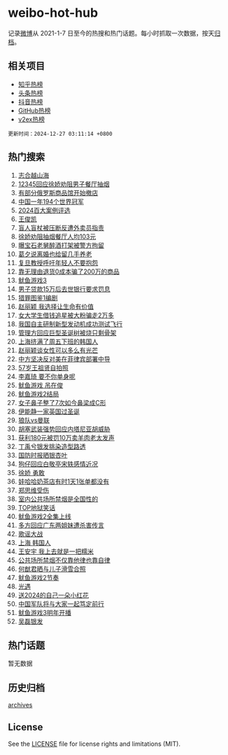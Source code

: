 # weibo-hot-hub

记录[微博](https://www.weibo.com)从 2021-1-7 日至今的热搜和热门话题。每小时抓取一次数据，按天[归档](archives)。

## 相关项目

- [知乎热榜](https://github.com/lonnyzhang423/zhihu-hot-hub)
- [头条热榜](https://github.com/lonnyzhang423/toutiao-hot-hub)
- [抖音热榜](https://github.com/lonnyzhang423/douyin-hot-hub)
- [GitHub热榜](https://github.com/lonnyzhang423/github-hot-hub)
- [v2ex热榜](https://github.com/lonnyzhang423/v2ex-hot-hub)


`更新时间：2024-12-27 03:11:14 +0800`

## 热门搜索

1. [志合越山海](https://m.weibo.cn/search?containerid=100103type%3D1%26t%3D10%26q%3D%23%E5%BF%97%E5%90%88%E8%B6%8A%E5%B1%B1%E6%B5%B7%23&stream_entry_id=51&isnewpage=1&extparam=seat%3D1%26pos%3D0%26q%3D%2523%25E5%25BF%2597%25E5%2590%2588%25E8%25B6%258A%25E5%25B1%25B1%25E6%25B5%25B7%2523%26dgr%3D0%26filter_type%3Drealtimehot%26stream_entry_id%3D51%26c_type%3D51%26cate%3D10103%26display_time%3D1735240273%26pre_seqid%3D17352402734310388212292)
1. [12345回应徐娇劝阻男子餐厅抽烟](https://m.weibo.cn/search?containerid=100103type%3D1%26t%3D10%26q%3D%2312345%E5%9B%9E%E5%BA%94%E5%BE%90%E5%A8%87%E5%8A%9D%E9%98%BB%E7%94%B7%E5%AD%90%E9%A4%90%E5%8E%85%E6%8A%BD%E7%83%9F%23&stream_entry_id=31&isnewpage=1&extparam=seat%3D1%26cate%3D5001%26stream_entry_id%3D31%26realpos%3D1%26flag%3D16%26pos%3D0%26q%3D%252312345%25E5%259B%259E%25E5%25BA%2594%25E5%25BE%2590%25E5%25A8%2587%25E5%258A%259D%25E9%2598%25BB%25E7%2594%25B7%25E5%25AD%2590%25E9%25A4%2590%25E5%258E%2585%25E6%258A%25BD%25E7%2583%259F%2523%26dgr%3D0%26filter_type%3Drealtimehot%26band_rank%3D1%26c_type%3D31%26lcate%3D5001%26display_time%3D1735240273%26pre_seqid%3D17352402734310388212292)
1. [有部分俄罗斯商品馆开始撤店](https://m.weibo.cn/search?containerid=100103type%3D1%26t%3D10%26q%3D%23%E6%9C%89%E9%83%A8%E5%88%86%E4%BF%84%E7%BD%97%E6%96%AF%E5%95%86%E5%93%81%E9%A6%86%E5%BC%80%E5%A7%8B%E6%92%A4%E5%BA%97%23&stream_entry_id=31&isnewpage=1&extparam=seat%3D1%26cate%3D5001%26stream_entry_id%3D31%26realpos%3D2%26flag%3D2%26pos%3D1%26q%3D%2523%25E6%259C%2589%25E9%2583%25A8%25E5%2588%2586%25E4%25BF%2584%25E7%25BD%2597%25E6%2596%25AF%25E5%2595%2586%25E5%2593%2581%25E9%25A6%2586%25E5%25BC%2580%25E5%25A7%258B%25E6%2592%25A4%25E5%25BA%2597%2523%26dgr%3D0%26filter_type%3Drealtimehot%26band_rank%3D2%26c_type%3D31%26lcate%3D5001%26display_time%3D1735240273%26pre_seqid%3D17352402734310388212292)
1. [中国一年194个世界冠军](https://m.weibo.cn/search?containerid=100103type%3D1%26t%3D10%26q%3D%23%E4%B8%AD%E5%9B%BD%E4%B8%80%E5%B9%B4194%E4%B8%AA%E4%B8%96%E7%95%8C%E5%86%A0%E5%86%9B%23&stream_entry_id=31&isnewpage=1&extparam=seat%3D1%26cate%3D5001%26stream_entry_id%3D31%26realpos%3D3%26flag%3D0%26pos%3D2%26q%3D%2523%25E4%25B8%25AD%25E5%259B%25BD%25E4%25B8%2580%25E5%25B9%25B4194%25E4%25B8%25AA%25E4%25B8%2596%25E7%2595%258C%25E5%2586%25A0%25E5%2586%259B%2523%26dgr%3D0%26filter_type%3Drealtimehot%26band_rank%3D3%26c_type%3D31%26lcate%3D5001%26display_time%3D1735240273%26pre_seqid%3D17352402734310388212292)
1. [2024百大案例评选](https://m.weibo.cn/search?containerid=100103type%3D1%26t%3D10%26q%3D%232024%E7%99%BE%E5%A4%A7%E6%A1%88%E4%BE%8B%E8%AF%84%E9%80%89%23&stream_entry_id=31&isnewpage=1&extparam=seat%3D1%26pos%3D3%26band_rank%3D4%26stream_entry_id%3D31%26topic_ad%3D1%26lcate%3D5001%26is_ad_pos%3D1%26q%3D%25232024%25E7%2599%25BE%25E5%25A4%25A7%25E6%25A1%2588%25E4%25BE%258B%25E8%25AF%2584%25E9%2580%2589%2523%26dgr%3D0%26filter_type%3Drealtimehot%26adid%3D270682%26c_type%3D31%26cate%3D5001%26display_time%3D1735240273%26pre_seqid%3D17352402734310388212292)
1. [王俊凯](https://m.weibo.cn/search?containerid=100103type%3D1%26t%3D10%26q%3D%E7%8E%8B%E4%BF%8A%E5%87%AF&stream_entry_id=31&isnewpage=1&extparam=seat%3D1%26cate%3D5001%26stream_entry_id%3D31%26realpos%3D4%26flag%3D16%26pos%3D4%26q%3D%25E7%258E%258B%25E4%25BF%258A%25E5%2587%25AF%26dgr%3D0%26filter_type%3Drealtimehot%26band_rank%3D4%26c_type%3D31%26lcate%3D5001%26display_time%3D1735240273%26pre_seqid%3D17352402734310388212292)
1. [盲人盲杖被压断反遭外卖员指责](https://m.weibo.cn/search?containerid=100103type%3D1%26t%3D10%26q%3D%23%E7%9B%B2%E4%BA%BA%E7%9B%B2%E6%9D%96%E8%A2%AB%E5%8E%8B%E6%96%AD%E5%8F%8D%E9%81%AD%E5%A4%96%E5%8D%96%E5%91%98%E6%8C%87%E8%B4%A3%23&stream_entry_id=31&isnewpage=1&extparam=seat%3D1%26cate%3D5001%26stream_entry_id%3D31%26realpos%3D5%26flag%3D1%26pos%3D5%26q%3D%2523%25E7%259B%25B2%25E4%25BA%25BA%25E7%259B%25B2%25E6%259D%2596%25E8%25A2%25AB%25E5%258E%258B%25E6%2596%25AD%25E5%258F%258D%25E9%2581%25AD%25E5%25A4%2596%25E5%258D%2596%25E5%2591%2598%25E6%258C%2587%25E8%25B4%25A3%2523%26dgr%3D0%26filter_type%3Drealtimehot%26band_rank%3D5%26c_type%3D31%26lcate%3D5001%26display_time%3D1735240273%26pre_seqid%3D17352402734310388212292)
1. [徐娇劝阻抽烟餐厅人均103元](https://m.weibo.cn/search?containerid=100103type%3D1%26t%3D10%26q%3D%23%E5%BE%90%E5%A8%87%E5%8A%9D%E9%98%BB%E6%8A%BD%E7%83%9F%E9%A4%90%E5%8E%85%E4%BA%BA%E5%9D%87103%E5%85%83%23&stream_entry_id=31&isnewpage=1&extparam=seat%3D1%26cate%3D5001%26stream_entry_id%3D31%26realpos%3D6%26flag%3D0%26pos%3D6%26q%3D%2523%25E5%25BE%2590%25E5%25A8%2587%25E5%258A%259D%25E9%2598%25BB%25E6%258A%25BD%25E7%2583%259F%25E9%25A4%2590%25E5%258E%2585%25E4%25BA%25BA%25E5%259D%2587103%25E5%2585%2583%2523%26dgr%3D0%26filter_type%3Drealtimehot%26band_rank%3D6%26c_type%3D31%26lcate%3D5001%26display_time%3D1735240273%26pre_seqid%3D17352402734310388212292)
1. [曝宝石老舅醉酒打架被警方拘留](https://m.weibo.cn/search?containerid=100103type%3D1%26t%3D10%26q%3D%23%E6%9B%9D%E5%AE%9D%E7%9F%B3%E8%80%81%E8%88%85%E9%86%89%E9%85%92%E6%89%93%E6%9E%B6%E8%A2%AB%E8%AD%A6%E6%96%B9%E6%8B%98%E7%95%99%23&stream_entry_id=31&isnewpage=1&extparam=seat%3D1%26cate%3D5001%26stream_entry_id%3D31%26realpos%3D7%26flag%3D2%26pos%3D7%26q%3D%2523%25E6%259B%259D%25E5%25AE%259D%25E7%259F%25B3%25E8%2580%2581%25E8%2588%2585%25E9%2586%2589%25E9%2585%2592%25E6%2589%2593%25E6%259E%25B6%25E8%25A2%25AB%25E8%25AD%25A6%25E6%2596%25B9%25E6%258B%2598%25E7%2595%2599%2523%26dgr%3D0%26filter_type%3Drealtimehot%26band_rank%3D7%26c_type%3D31%26lcate%3D5001%26display_time%3D1735240273%26pre_seqid%3D17352402734310388212292)
1. [葛夕说离婚也给留几手养老](https://m.weibo.cn/search?containerid=100103type%3D1%26t%3D10%26q%3D%23%E8%91%9B%E5%A4%95%E8%AF%B4%E7%A6%BB%E5%A9%9A%E4%B9%9F%E7%BB%99%E7%95%99%E5%87%A0%E6%89%8B%E5%85%BB%E8%80%81%23&stream_entry_id=31&isnewpage=1&extparam=seat%3D1%26cate%3D5001%26stream_entry_id%3D31%26realpos%3D8%26flag%3D2%26pos%3D8%26q%3D%2523%25E8%2591%259B%25E5%25A4%2595%25E8%25AF%25B4%25E7%25A6%25BB%25E5%25A9%259A%25E4%25B9%259F%25E7%25BB%2599%25E7%2595%2599%25E5%2587%25A0%25E6%2589%258B%25E5%2585%25BB%25E8%2580%2581%2523%26dgr%3D0%26filter_type%3Drealtimehot%26band_rank%3D8%26c_type%3D31%26lcate%3D5001%26display_time%3D1735240273%26pre_seqid%3D17352402734310388212292)
1. [复旦教授呼吁年轻人不要抱怨](https://m.weibo.cn/search?containerid=100103type%3D1%26t%3D10%26q%3D%23%E5%A4%8D%E6%97%A6%E6%95%99%E6%8E%88%E5%91%BC%E5%90%81%E5%B9%B4%E8%BD%BB%E4%BA%BA%E4%B8%8D%E8%A6%81%E6%8A%B1%E6%80%A8%23&stream_entry_id=31&isnewpage=1&extparam=seat%3D1%26cate%3D5001%26stream_entry_id%3D31%26realpos%3D9%26flag%3D0%26pos%3D9%26q%3D%2523%25E5%25A4%258D%25E6%2597%25A6%25E6%2595%2599%25E6%258E%2588%25E5%2591%25BC%25E5%2590%2581%25E5%25B9%25B4%25E8%25BD%25BB%25E4%25BA%25BA%25E4%25B8%258D%25E8%25A6%2581%25E6%258A%25B1%25E6%2580%25A8%2523%26dgr%3D0%26filter_type%3Drealtimehot%26band_rank%3D9%26c_type%3D31%26lcate%3D5001%26display_time%3D1735240273%26pre_seqid%3D17352402734310388212292)
1. [靠无理由退货0成本骗了200万的商品](https://m.weibo.cn/search?containerid=100103type%3D1%26t%3D10%26q%3D%23%E9%9D%A0%E6%97%A0%E7%90%86%E7%94%B1%E9%80%80%E8%B4%A70%E6%88%90%E6%9C%AC%E9%AA%97%E4%BA%86200%E4%B8%87%E7%9A%84%E5%95%86%E5%93%81%23&stream_entry_id=31&isnewpage=1&extparam=seat%3D1%26cate%3D5001%26stream_entry_id%3D31%26realpos%3D10%26flag%3D1%26pos%3D10%26q%3D%2523%25E9%259D%25A0%25E6%2597%25A0%25E7%2590%2586%25E7%2594%25B1%25E9%2580%2580%25E8%25B4%25A70%25E6%2588%2590%25E6%259C%25AC%25E9%25AA%2597%25E4%25BA%2586200%25E4%25B8%2587%25E7%259A%2584%25E5%2595%2586%25E5%2593%2581%2523%26dgr%3D0%26filter_type%3Drealtimehot%26band_rank%3D10%26c_type%3D31%26lcate%3D5001%26display_time%3D1735240273%26pre_seqid%3D17352402734310388212292)
1. [鱿鱼游戏3](https://m.weibo.cn/search?containerid=100103type%3D1%26t%3D10%26q%3D%E9%B1%BF%E9%B1%BC%E6%B8%B8%E6%88%8F3&stream_entry_id=31&isnewpage=1&extparam=seat%3D1%26cate%3D5001%26stream_entry_id%3D31%26realpos%3D11%26flag%3D0%26pos%3D11%26q%3D%25E9%25B1%25BF%25E9%25B1%25BC%25E6%25B8%25B8%25E6%2588%258F3%26dgr%3D0%26filter_type%3Drealtimehot%26band_rank%3D11%26c_type%3D31%26lcate%3D5001%26display_time%3D1735240273%26pre_seqid%3D17352402734310388212292)
1. [男子贷款15万后去世银行要求罚息](https://m.weibo.cn/search?containerid=100103type%3D1%26t%3D10%26q%3D%23%E7%94%B7%E5%AD%90%E8%B4%B7%E6%AC%BE15%E4%B8%87%E5%90%8E%E5%8E%BB%E4%B8%96%E9%93%B6%E8%A1%8C%E8%A6%81%E6%B1%82%E7%BD%9A%E6%81%AF%23&stream_entry_id=31&isnewpage=1&extparam=seat%3D1%26cate%3D5001%26stream_entry_id%3D31%26realpos%3D12%26flag%3D0%26pos%3D12%26q%3D%2523%25E7%2594%25B7%25E5%25AD%2590%25E8%25B4%25B7%25E6%25AC%25BE15%25E4%25B8%2587%25E5%2590%258E%25E5%258E%25BB%25E4%25B8%2596%25E9%2593%25B6%25E8%25A1%258C%25E8%25A6%2581%25E6%25B1%2582%25E7%25BD%259A%25E6%2581%25AF%2523%26dgr%3D0%26filter_type%3Drealtimehot%26band_rank%3D12%26c_type%3D31%26lcate%3D5001%26display_time%3D1735240273%26pre_seqid%3D17352402734310388212292)
1. [猎罪图鉴1编剧](https://m.weibo.cn/search?containerid=100103type%3D1%26t%3D10%26q%3D%E7%8C%8E%E7%BD%AA%E5%9B%BE%E9%89%B41%E7%BC%96%E5%89%A7&stream_entry_id=31&isnewpage=1&extparam=seat%3D1%26cate%3D5001%26stream_entry_id%3D31%26realpos%3D13%26flag%3D0%26pos%3D13%26q%3D%25E7%258C%258E%25E7%25BD%25AA%25E5%259B%25BE%25E9%2589%25B41%25E7%25BC%2596%25E5%2589%25A7%26dgr%3D0%26filter_type%3Drealtimehot%26band_rank%3D13%26c_type%3D31%26lcate%3D5001%26display_time%3D1735240273%26pre_seqid%3D17352402734310388212292)
1. [赵丽颖 我选择让生命有价值](https://m.weibo.cn/search?containerid=100103type%3D1%26t%3D10%26q%3D%E8%B5%B5%E4%B8%BD%E9%A2%96+%E6%88%91%E9%80%89%E6%8B%A9%E8%AE%A9%E7%94%9F%E5%91%BD%E6%9C%89%E4%BB%B7%E5%80%BC&stream_entry_id=31&isnewpage=1&extparam=seat%3D1%26cate%3D5001%26stream_entry_id%3D31%26realpos%3D14%26flag%3D1%26pos%3D14%26q%3D%25E8%25B5%25B5%25E4%25B8%25BD%25E9%25A2%2596%2520%25E6%2588%2591%25E9%2580%2589%25E6%258B%25A9%25E8%25AE%25A9%25E7%2594%259F%25E5%2591%25BD%25E6%259C%2589%25E4%25BB%25B7%25E5%2580%25BC%26dgr%3D0%26filter_type%3Drealtimehot%26band_rank%3D14%26c_type%3D31%26lcate%3D5001%26display_time%3D1735240273%26pre_seqid%3D17352402734310388212292)
1. [女大学生借钱追星被大粉骗走2万多](https://m.weibo.cn/search?containerid=100103type%3D1%26t%3D10%26q%3D%23%E5%A5%B3%E5%A4%A7%E5%AD%A6%E7%94%9F%E5%80%9F%E9%92%B1%E8%BF%BD%E6%98%9F%E8%A2%AB%E5%A4%A7%E7%B2%89%E9%AA%97%E8%B5%B02%E4%B8%87%E5%A4%9A%23&stream_entry_id=31&isnewpage=1&extparam=seat%3D1%26cate%3D5001%26stream_entry_id%3D31%26realpos%3D15%26flag%3D0%26pos%3D15%26q%3D%2523%25E5%25A5%25B3%25E5%25A4%25A7%25E5%25AD%25A6%25E7%2594%259F%25E5%2580%259F%25E9%2592%25B1%25E8%25BF%25BD%25E6%2598%259F%25E8%25A2%25AB%25E5%25A4%25A7%25E7%25B2%2589%25E9%25AA%2597%25E8%25B5%25B02%25E4%25B8%2587%25E5%25A4%259A%2523%26dgr%3D0%26filter_type%3Drealtimehot%26band_rank%3D15%26c_type%3D31%26lcate%3D5001%26display_time%3D1735240273%26pre_seqid%3D17352402734310388212292)
1. [我国自主研制新型发动机成功测试飞行](https://m.weibo.cn/search?containerid=100103type%3D1%26t%3D10%26q%3D%23%E6%88%91%E5%9B%BD%E8%87%AA%E4%B8%BB%E7%A0%94%E5%88%B6%E6%96%B0%E5%9E%8B%E5%8F%91%E5%8A%A8%E6%9C%BA%E6%88%90%E5%8A%9F%E6%B5%8B%E8%AF%95%E9%A3%9E%E8%A1%8C%23&stream_entry_id=31&isnewpage=1&extparam=seat%3D1%26cate%3D5001%26stream_entry_id%3D31%26realpos%3D16%26flag%3D1%26pos%3D16%26q%3D%2523%25E6%2588%2591%25E5%259B%25BD%25E8%2587%25AA%25E4%25B8%25BB%25E7%25A0%2594%25E5%2588%25B6%25E6%2596%25B0%25E5%259E%258B%25E5%258F%2591%25E5%258A%25A8%25E6%259C%25BA%25E6%2588%2590%25E5%258A%259F%25E6%25B5%258B%25E8%25AF%2595%25E9%25A3%259E%25E8%25A1%258C%2523%26dgr%3D0%26filter_type%3Drealtimehot%26band_rank%3D16%26c_type%3D31%26lcate%3D5001%26display_time%3D1735240273%26pre_seqid%3D17352402734310388212292)
1. [管理方回应巨型圣诞树被烧只剩骨架](https://m.weibo.cn/search?containerid=100103type%3D1%26t%3D10%26q%3D%23%E7%AE%A1%E7%90%86%E6%96%B9%E5%9B%9E%E5%BA%94%E5%B7%A8%E5%9E%8B%E5%9C%A3%E8%AF%9E%E6%A0%91%E8%A2%AB%E7%83%A7%E5%8F%AA%E5%89%A9%E9%AA%A8%E6%9E%B6%23&stream_entry_id=31&isnewpage=1&extparam=seat%3D1%26cate%3D5001%26stream_entry_id%3D31%26realpos%3D17%26flag%3D0%26pos%3D17%26q%3D%2523%25E7%25AE%25A1%25E7%2590%2586%25E6%2596%25B9%25E5%259B%259E%25E5%25BA%2594%25E5%25B7%25A8%25E5%259E%258B%25E5%259C%25A3%25E8%25AF%259E%25E6%25A0%2591%25E8%25A2%25AB%25E7%2583%25A7%25E5%258F%25AA%25E5%2589%25A9%25E9%25AA%25A8%25E6%259E%25B6%2523%26dgr%3D0%26filter_type%3Drealtimehot%26band_rank%3D17%26c_type%3D31%26lcate%3D5001%26display_time%3D1735240273%26pre_seqid%3D17352402734310388212292)
1. [上海挤满了周五下班的韩国人](https://m.weibo.cn/search?containerid=100103type%3D1%26t%3D10%26q%3D%23%E4%B8%8A%E6%B5%B7%E6%8C%A4%E6%BB%A1%E4%BA%86%E5%91%A8%E4%BA%94%E4%B8%8B%E7%8F%AD%E7%9A%84%E9%9F%A9%E5%9B%BD%E4%BA%BA%23&stream_entry_id=31&isnewpage=1&extparam=seat%3D1%26cate%3D5001%26stream_entry_id%3D31%26realpos%3D18%26flag%3D0%26pos%3D18%26q%3D%2523%25E4%25B8%258A%25E6%25B5%25B7%25E6%258C%25A4%25E6%25BB%25A1%25E4%25BA%2586%25E5%2591%25A8%25E4%25BA%2594%25E4%25B8%258B%25E7%258F%25AD%25E7%259A%2584%25E9%259F%25A9%25E5%259B%25BD%25E4%25BA%25BA%2523%26dgr%3D0%26filter_type%3Drealtimehot%26band_rank%3D18%26c_type%3D31%26lcate%3D5001%26display_time%3D1735240273%26pre_seqid%3D17352402734310388212292)
1. [赵丽颖谈女性可以多么有光芒](https://m.weibo.cn/search?containerid=100103type%3D1%26t%3D10%26q%3D%23%E8%B5%B5%E4%B8%BD%E9%A2%96%E8%B0%88%E5%A5%B3%E6%80%A7%E5%8F%AF%E4%BB%A5%E5%A4%9A%E4%B9%88%E6%9C%89%E5%85%89%E8%8A%92%23&stream_entry_id=31&isnewpage=1&extparam=seat%3D1%26cate%3D5001%26stream_entry_id%3D31%26realpos%3D19%26flag%3D0%26pos%3D19%26q%3D%2523%25E8%25B5%25B5%25E4%25B8%25BD%25E9%25A2%2596%25E8%25B0%2588%25E5%25A5%25B3%25E6%2580%25A7%25E5%258F%25AF%25E4%25BB%25A5%25E5%25A4%259A%25E4%25B9%2588%25E6%259C%2589%25E5%2585%2589%25E8%258A%2592%2523%26dgr%3D0%26filter_type%3Drealtimehot%26band_rank%3D19%26c_type%3D31%26lcate%3D5001%26display_time%3D1735240273%26pre_seqid%3D17352402734310388212292)
1. [中方坚决反对美在菲律宾部署中导](https://m.weibo.cn/search?containerid=100103type%3D1%26t%3D10%26q%3D%23%E4%B8%AD%E6%96%B9%E5%9D%9A%E5%86%B3%E5%8F%8D%E5%AF%B9%E7%BE%8E%E5%9C%A8%E8%8F%B2%E5%BE%8B%E5%AE%BE%E9%83%A8%E7%BD%B2%E4%B8%AD%E5%AF%BC%23&stream_entry_id=31&isnewpage=1&extparam=seat%3D1%26cate%3D5001%26stream_entry_id%3D31%26realpos%3D20%26flag%3D0%26pos%3D20%26q%3D%2523%25E4%25B8%25AD%25E6%2596%25B9%25E5%259D%259A%25E5%2586%25B3%25E5%258F%258D%25E5%25AF%25B9%25E7%25BE%258E%25E5%259C%25A8%25E8%258F%25B2%25E5%25BE%258B%25E5%25AE%25BE%25E9%2583%25A8%25E7%25BD%25B2%25E4%25B8%25AD%25E5%25AF%25BC%2523%26dgr%3D0%26filter_type%3Drealtimehot%26band_rank%3D20%26c_type%3D31%26lcate%3D5001%26display_time%3D1735240273%26pre_seqid%3D17352402734310388212292)
1. [57岁王祖贤自拍照](https://m.weibo.cn/search?containerid=100103type%3D1%26t%3D10%26q%3D%2357%E5%B2%81%E7%8E%8B%E7%A5%96%E8%B4%A4%E8%87%AA%E6%8B%8D%E7%85%A7%23&stream_entry_id=31&isnewpage=1&extparam=seat%3D1%26cate%3D5001%26stream_entry_id%3D31%26realpos%3D21%26flag%3D0%26pos%3D21%26q%3D%252357%25E5%25B2%2581%25E7%258E%258B%25E7%25A5%2596%25E8%25B4%25A4%25E8%2587%25AA%25E6%258B%258D%25E7%2585%25A7%2523%26dgr%3D0%26filter_type%3Drealtimehot%26band_rank%3D21%26c_type%3D31%26lcate%3D5001%26display_time%3D1735240273%26pre_seqid%3D17352402734310388212292)
1. [李嘉琦 要不你单身呢](https://m.weibo.cn/search?containerid=100103type%3D1%26t%3D10%26q%3D%E6%9D%8E%E5%98%89%E7%90%A6+%E8%A6%81%E4%B8%8D%E4%BD%A0%E5%8D%95%E8%BA%AB%E5%91%A2&stream_entry_id=31&isnewpage=1&extparam=seat%3D1%26cate%3D5001%26stream_entry_id%3D31%26realpos%3D22%26flag%3D2%26pos%3D22%26q%3D%25E6%259D%258E%25E5%2598%2589%25E7%2590%25A6%2520%25E8%25A6%2581%25E4%25B8%258D%25E4%25BD%25A0%25E5%258D%2595%25E8%25BA%25AB%25E5%2591%25A2%26dgr%3D0%26filter_type%3Drealtimehot%26band_rank%3D22%26c_type%3D31%26lcate%3D5001%26display_time%3D1735240273%26pre_seqid%3D17352402734310388212292)
1. [鱿鱼游戏 吊在俊](https://m.weibo.cn/search?containerid=100103type%3D1%26t%3D10%26q%3D%E9%B1%BF%E9%B1%BC%E6%B8%B8%E6%88%8F+%E5%90%8A%E5%9C%A8%E4%BF%8A&stream_entry_id=31&isnewpage=1&extparam=seat%3D1%26cate%3D5001%26stream_entry_id%3D31%26realpos%3D23%26flag%3D0%26pos%3D23%26q%3D%25E9%25B1%25BF%25E9%25B1%25BC%25E6%25B8%25B8%25E6%2588%258F%2520%25E5%2590%258A%25E5%259C%25A8%25E4%25BF%258A%26dgr%3D0%26filter_type%3Drealtimehot%26band_rank%3D23%26c_type%3D31%26lcate%3D5001%26display_time%3D1735240273%26pre_seqid%3D17352402734310388212292)
1. [鱿鱼游戏2结局](https://m.weibo.cn/search?containerid=100103type%3D1%26t%3D10%26q%3D%E9%B1%BF%E9%B1%BC%E6%B8%B8%E6%88%8F2%E7%BB%93%E5%B1%80&stream_entry_id=31&isnewpage=1&extparam=seat%3D1%26cate%3D5001%26stream_entry_id%3D31%26realpos%3D24%26flag%3D0%26pos%3D24%26q%3D%25E9%25B1%25BF%25E9%25B1%25BC%25E6%25B8%25B8%25E6%2588%258F2%25E7%25BB%2593%25E5%25B1%2580%26dgr%3D0%26filter_type%3Drealtimehot%26band_rank%3D24%26c_type%3D31%26lcate%3D5001%26display_time%3D1735240273%26pre_seqid%3D17352402734310388212292)
1. [女子鼻子整了7次如今鼻梁成C形](https://m.weibo.cn/search?containerid=100103type%3D1%26t%3D10%26q%3D%23%E5%A5%B3%E5%AD%90%E9%BC%BB%E5%AD%90%E6%95%B4%E4%BA%867%E6%AC%A1%E5%A6%82%E4%BB%8A%E9%BC%BB%E6%A2%81%E6%88%90C%E5%BD%A2%23&stream_entry_id=31&isnewpage=1&extparam=seat%3D1%26cate%3D5001%26stream_entry_id%3D31%26realpos%3D25%26flag%3D0%26pos%3D25%26q%3D%2523%25E5%25A5%25B3%25E5%25AD%2590%25E9%25BC%25BB%25E5%25AD%2590%25E6%2595%25B4%25E4%25BA%25867%25E6%25AC%25A1%25E5%25A6%2582%25E4%25BB%258A%25E9%25BC%25BB%25E6%25A2%2581%25E6%2588%2590C%25E5%25BD%25A2%2523%26dgr%3D0%26filter_type%3Drealtimehot%26band_rank%3D25%26c_type%3D31%26lcate%3D5001%26display_time%3D1735240273%26pre_seqid%3D17352402734310388212292)
1. [伊能静一家英国过圣诞](https://m.weibo.cn/search?containerid=100103type%3D1%26t%3D10%26q%3D%23%E4%BC%8A%E8%83%BD%E9%9D%99%E4%B8%80%E5%AE%B6%E8%8B%B1%E5%9B%BD%E8%BF%87%E5%9C%A3%E8%AF%9E%23&stream_entry_id=31&isnewpage=1&extparam=seat%3D1%26cate%3D5001%26stream_entry_id%3D31%26realpos%3D26%26flag%3D0%26pos%3D26%26q%3D%2523%25E4%25BC%258A%25E8%2583%25BD%25E9%259D%2599%25E4%25B8%2580%25E5%25AE%25B6%25E8%258B%25B1%25E5%259B%25BD%25E8%25BF%2587%25E5%259C%25A3%25E8%25AF%259E%2523%26dgr%3D0%26filter_type%3Drealtimehot%26band_rank%3D26%26c_type%3D31%26lcate%3D5001%26display_time%3D1735240273%26pre_seqid%3D17352402734310388212292)
1. [狼队vs曼联](https://m.weibo.cn/search?containerid=100103type%3D1%26t%3D10%26q%3D%23%E7%8B%BC%E9%98%9Fvs%E6%9B%BC%E8%81%94%23&stream_entry_id=31&isnewpage=1&extparam=seat%3D1%26cate%3D5001%26stream_entry_id%3D31%26realpos%3D27%26flag%3D0%26pos%3D27%26q%3D%2523%25E7%258B%25BC%25E9%2598%259Fvs%25E6%259B%25BC%25E8%2581%2594%2523%26dgr%3D0%26filter_type%3Drealtimehot%26band_rank%3D27%26c_type%3D31%26lcate%3D5001%26display_time%3D1735240273%26pre_seqid%3D17352402734310388212292)
1. [胡塞武装强势回应内塔尼亚胡威胁](https://m.weibo.cn/search?containerid=100103type%3D1%26t%3D10%26q%3D%23%E8%83%A1%E5%A1%9E%E6%AD%A6%E8%A3%85%E5%BC%BA%E5%8A%BF%E5%9B%9E%E5%BA%94%E5%86%85%E5%A1%94%E5%B0%BC%E4%BA%9A%E8%83%A1%E5%A8%81%E8%83%81%23&stream_entry_id=31&isnewpage=1&extparam=seat%3D1%26cate%3D5001%26stream_entry_id%3D31%26realpos%3D28%26flag%3D0%26pos%3D28%26q%3D%2523%25E8%2583%25A1%25E5%25A1%259E%25E6%25AD%25A6%25E8%25A3%2585%25E5%25BC%25BA%25E5%258A%25BF%25E5%259B%259E%25E5%25BA%2594%25E5%2586%2585%25E5%25A1%2594%25E5%25B0%25BC%25E4%25BA%259A%25E8%2583%25A1%25E5%25A8%2581%25E8%2583%2581%2523%26dgr%3D0%26filter_type%3Drealtimehot%26band_rank%3D28%26c_type%3D31%26lcate%3D5001%26display_time%3D1735240273%26pre_seqid%3D17352402734310388212292)
1. [获利180元被罚10万卖羊肉老太发声](https://m.weibo.cn/search?containerid=100103type%3D1%26t%3D10%26q%3D%23%E8%8E%B7%E5%88%A9180%E5%85%83%E8%A2%AB%E7%BD%9A10%E4%B8%87%E5%8D%96%E7%BE%8A%E8%82%89%E8%80%81%E5%A4%AA%E5%8F%91%E5%A3%B0%23&stream_entry_id=31&isnewpage=1&extparam=seat%3D1%26cate%3D5001%26stream_entry_id%3D31%26realpos%3D29%26flag%3D0%26pos%3D29%26q%3D%2523%25E8%258E%25B7%25E5%2588%25A9180%25E5%2585%2583%25E8%25A2%25AB%25E7%25BD%259A10%25E4%25B8%2587%25E5%258D%2596%25E7%25BE%258A%25E8%2582%2589%25E8%2580%2581%25E5%25A4%25AA%25E5%258F%2591%25E5%25A3%25B0%2523%26dgr%3D0%26filter_type%3Drealtimehot%26band_rank%3D29%26c_type%3D31%26lcate%3D5001%26display_time%3D1735240273%26pre_seqid%3D17352402734310388212292)
1. [丁禹兮银发挑染造型路透](https://m.weibo.cn/search?containerid=100103type%3D1%26t%3D10%26q%3D%23%E4%B8%81%E7%A6%B9%E5%85%AE%E9%93%B6%E5%8F%91%E6%8C%91%E6%9F%93%E9%80%A0%E5%9E%8B%E8%B7%AF%E9%80%8F%23&stream_entry_id=31&isnewpage=1&extparam=seat%3D1%26cate%3D5001%26stream_entry_id%3D31%26realpos%3D30%26flag%3D0%26pos%3D30%26q%3D%2523%25E4%25B8%2581%25E7%25A6%25B9%25E5%2585%25AE%25E9%2593%25B6%25E5%258F%2591%25E6%258C%2591%25E6%259F%2593%25E9%2580%25A0%25E5%259E%258B%25E8%25B7%25AF%25E9%2580%258F%2523%26dgr%3D0%26filter_type%3Drealtimehot%26band_rank%3D30%26c_type%3D31%26lcate%3D5001%26display_time%3D1735240273%26pre_seqid%3D17352402734310388212292)
1. [国防时报晒银杏叶](https://m.weibo.cn/search?containerid=100103type%3D1%26t%3D10%26q%3D%23%E5%9B%BD%E9%98%B2%E6%97%B6%E6%8A%A5%E6%99%92%E9%93%B6%E6%9D%8F%E5%8F%B6%23&stream_entry_id=31&isnewpage=1&extparam=seat%3D1%26cate%3D5001%26stream_entry_id%3D31%26realpos%3D31%26flag%3D0%26pos%3D31%26q%3D%2523%25E5%259B%25BD%25E9%2598%25B2%25E6%2597%25B6%25E6%258A%25A5%25E6%2599%2592%25E9%2593%25B6%25E6%259D%258F%25E5%258F%25B6%2523%26dgr%3D0%26filter_type%3Drealtimehot%26band_rank%3D31%26c_type%3D31%26lcate%3D5001%26display_time%3D1735240273%26pre_seqid%3D17352402734310388212292)
1. [狗仔回应白敬亭宋轶感情近况](https://m.weibo.cn/search?containerid=100103type%3D1%26t%3D10%26q%3D%23%E7%8B%97%E4%BB%94%E5%9B%9E%E5%BA%94%E7%99%BD%E6%95%AC%E4%BA%AD%E5%AE%8B%E8%BD%B6%E6%84%9F%E6%83%85%E8%BF%91%E5%86%B5%23&stream_entry_id=31&isnewpage=1&extparam=seat%3D1%26cate%3D5001%26stream_entry_id%3D31%26realpos%3D32%26flag%3D0%26pos%3D32%26q%3D%2523%25E7%258B%2597%25E4%25BB%2594%25E5%259B%259E%25E5%25BA%2594%25E7%2599%25BD%25E6%2595%25AC%25E4%25BA%25AD%25E5%25AE%258B%25E8%25BD%25B6%25E6%2584%259F%25E6%2583%2585%25E8%25BF%2591%25E5%2586%25B5%2523%26dgr%3D0%26filter_type%3Drealtimehot%26band_rank%3D32%26c_type%3D31%26lcate%3D5001%26display_time%3D1735240273%26pre_seqid%3D17352402734310388212292)
1. [徐娇 勇敢](https://m.weibo.cn/search?containerid=100103type%3D1%26t%3D10%26q%3D%E5%BE%90%E5%A8%87+%E5%8B%87%E6%95%A2&stream_entry_id=31&isnewpage=1&extparam=seat%3D1%26cate%3D5001%26stream_entry_id%3D31%26realpos%3D33%26flag%3D0%26pos%3D33%26q%3D%25E5%25BE%2590%25E5%25A8%2587%2520%25E5%258B%2587%25E6%2595%25A2%26dgr%3D0%26filter_type%3Drealtimehot%26band_rank%3D33%26c_type%3D31%26lcate%3D5001%26display_time%3D1735240273%26pre_seqid%3D17352402734310388212292)
1. [娃哈哈奶茶店有时1天1张单都没有](https://m.weibo.cn/search?containerid=100103type%3D1%26t%3D10%26q%3D%23%E5%A8%83%E5%93%88%E5%93%88%E5%A5%B6%E8%8C%B6%E5%BA%97%E6%9C%89%E6%97%B61%E5%A4%A91%E5%BC%A0%E5%8D%95%E9%83%BD%E6%B2%A1%E6%9C%89%23&stream_entry_id=31&isnewpage=1&extparam=seat%3D1%26cate%3D5001%26stream_entry_id%3D31%26realpos%3D34%26flag%3D0%26pos%3D34%26q%3D%2523%25E5%25A8%2583%25E5%2593%2588%25E5%2593%2588%25E5%25A5%25B6%25E8%258C%25B6%25E5%25BA%2597%25E6%259C%2589%25E6%2597%25B61%25E5%25A4%25A91%25E5%25BC%25A0%25E5%258D%2595%25E9%2583%25BD%25E6%25B2%25A1%25E6%259C%2589%2523%26dgr%3D0%26filter_type%3Drealtimehot%26band_rank%3D34%26c_type%3D31%26lcate%3D5001%26display_time%3D1735240273%26pre_seqid%3D17352402734310388212292)
1. [郑思维受伤](https://m.weibo.cn/search?containerid=100103type%3D1%26t%3D10%26q%3D%23%E9%83%91%E6%80%9D%E7%BB%B4%E5%8F%97%E4%BC%A4%23&stream_entry_id=31&isnewpage=1&extparam=seat%3D1%26cate%3D5001%26stream_entry_id%3D31%26realpos%3D35%26flag%3D0%26pos%3D35%26q%3D%2523%25E9%2583%2591%25E6%2580%259D%25E7%25BB%25B4%25E5%258F%2597%25E4%25BC%25A4%2523%26dgr%3D0%26filter_type%3Drealtimehot%26band_rank%3D35%26c_type%3D31%26lcate%3D5001%26display_time%3D1735240273%26pre_seqid%3D17352402734310388212292)
1. [室内公共场所禁烟是全国性的](https://m.weibo.cn/search?containerid=100103type%3D1%26t%3D10%26q%3D%23%E5%AE%A4%E5%86%85%E5%85%AC%E5%85%B1%E5%9C%BA%E6%89%80%E7%A6%81%E7%83%9F%E6%98%AF%E5%85%A8%E5%9B%BD%E6%80%A7%E7%9A%84%23&stream_entry_id=31&isnewpage=1&extparam=seat%3D1%26cate%3D5001%26stream_entry_id%3D31%26realpos%3D36%26flag%3D0%26pos%3D36%26q%3D%2523%25E5%25AE%25A4%25E5%2586%2585%25E5%2585%25AC%25E5%2585%25B1%25E5%259C%25BA%25E6%2589%2580%25E7%25A6%2581%25E7%2583%259F%25E6%2598%25AF%25E5%2585%25A8%25E5%259B%25BD%25E6%2580%25A7%25E7%259A%2584%2523%26dgr%3D0%26filter_type%3Drealtimehot%26band_rank%3D36%26c_type%3D31%26lcate%3D5001%26display_time%3D1735240273%26pre_seqid%3D17352402734310388212292)
1. [TOP地狱笑话](https://m.weibo.cn/search?containerid=100103type%3D1%26t%3D10%26q%3D%23TOP%E5%9C%B0%E7%8B%B1%E7%AC%91%E8%AF%9D%23&stream_entry_id=31&isnewpage=1&extparam=seat%3D1%26cate%3D5001%26stream_entry_id%3D31%26realpos%3D37%26flag%3D0%26pos%3D37%26q%3D%2523TOP%25E5%259C%25B0%25E7%258B%25B1%25E7%25AC%2591%25E8%25AF%259D%2523%26dgr%3D0%26filter_type%3Drealtimehot%26band_rank%3D37%26c_type%3D31%26lcate%3D5001%26display_time%3D1735240273%26pre_seqid%3D17352402734310388212292)
1. [鱿鱼游戏2全集上线](https://m.weibo.cn/search?containerid=100103type%3D1%26t%3D10%26q%3D%E9%B1%BF%E9%B1%BC%E6%B8%B8%E6%88%8F2%E5%85%A8%E9%9B%86%E4%B8%8A%E7%BA%BF&stream_entry_id=31&isnewpage=1&extparam=seat%3D1%26cate%3D5001%26stream_entry_id%3D31%26realpos%3D38%26flag%3D0%26pos%3D38%26q%3D%25E9%25B1%25BF%25E9%25B1%25BC%25E6%25B8%25B8%25E6%2588%258F2%25E5%2585%25A8%25E9%259B%2586%25E4%25B8%258A%25E7%25BA%25BF%26dgr%3D0%26filter_type%3Drealtimehot%26band_rank%3D38%26c_type%3D31%26lcate%3D5001%26display_time%3D1735240273%26pre_seqid%3D17352402734310388212292)
1. [多方回应广东两姐妹遭杀害传言](https://m.weibo.cn/search?containerid=100103type%3D1%26t%3D10%26q%3D%23%E5%A4%9A%E6%96%B9%E5%9B%9E%E5%BA%94%E5%B9%BF%E4%B8%9C%E4%B8%A4%E5%A7%90%E5%A6%B9%E9%81%AD%E6%9D%80%E5%AE%B3%E4%BC%A0%E8%A8%80%23&stream_entry_id=31&isnewpage=1&extparam=seat%3D1%26cate%3D5001%26stream_entry_id%3D31%26realpos%3D39%26flag%3D0%26pos%3D39%26q%3D%2523%25E5%25A4%259A%25E6%2596%25B9%25E5%259B%259E%25E5%25BA%2594%25E5%25B9%25BF%25E4%25B8%259C%25E4%25B8%25A4%25E5%25A7%2590%25E5%25A6%25B9%25E9%2581%25AD%25E6%259D%2580%25E5%25AE%25B3%25E4%25BC%25A0%25E8%25A8%2580%2523%26dgr%3D0%26filter_type%3Drealtimehot%26band_rank%3D39%26c_type%3D31%26lcate%3D5001%26display_time%3D1735240273%26pre_seqid%3D17352402734310388212292)
1. [歌谣大战](https://m.weibo.cn/search?containerid=100103type%3D1%26t%3D10%26q%3D%E6%AD%8C%E8%B0%A3%E5%A4%A7%E6%88%98&stream_entry_id=31&isnewpage=1&extparam=seat%3D1%26cate%3D5001%26stream_entry_id%3D31%26realpos%3D40%26flag%3D1%26pos%3D40%26q%3D%25E6%25AD%258C%25E8%25B0%25A3%25E5%25A4%25A7%25E6%2588%2598%26dgr%3D0%26filter_type%3Drealtimehot%26band_rank%3D40%26c_type%3D31%26lcate%3D5001%26display_time%3D1735240273%26pre_seqid%3D17352402734310388212292)
1. [上海 韩国人](https://m.weibo.cn/search?containerid=100103type%3D1%26t%3D10%26q%3D%E4%B8%8A%E6%B5%B7+%E9%9F%A9%E5%9B%BD%E4%BA%BA&stream_entry_id=31&isnewpage=1&extparam=seat%3D1%26cate%3D5001%26stream_entry_id%3D31%26realpos%3D41%26flag%3D0%26pos%3D41%26q%3D%25E4%25B8%258A%25E6%25B5%25B7%2520%25E9%259F%25A9%25E5%259B%25BD%25E4%25BA%25BA%26dgr%3D0%26filter_type%3Drealtimehot%26band_rank%3D41%26c_type%3D31%26lcate%3D5001%26display_time%3D1735240273%26pre_seqid%3D17352402734310388212292)
1. [王安宇 我上去就是一把糯米](https://m.weibo.cn/search?containerid=100103type%3D1%26t%3D10%26q%3D%E7%8E%8B%E5%AE%89%E5%AE%87+%E6%88%91%E4%B8%8A%E5%8E%BB%E5%B0%B1%E6%98%AF%E4%B8%80%E6%8A%8A%E7%B3%AF%E7%B1%B3&stream_entry_id=31&isnewpage=1&extparam=seat%3D1%26cate%3D5001%26stream_entry_id%3D31%26realpos%3D42%26flag%3D0%26pos%3D42%26q%3D%25E7%258E%258B%25E5%25AE%2589%25E5%25AE%2587%2520%25E6%2588%2591%25E4%25B8%258A%25E5%258E%25BB%25E5%25B0%25B1%25E6%2598%25AF%25E4%25B8%2580%25E6%258A%258A%25E7%25B3%25AF%25E7%25B1%25B3%26dgr%3D0%26filter_type%3Drealtimehot%26band_rank%3D42%26c_type%3D31%26lcate%3D5001%26display_time%3D1735240273%26pre_seqid%3D17352402734310388212292)
1. [公共场所禁烟不仅靠他律也靠自律](https://m.weibo.cn/search?containerid=100103type%3D1%26t%3D10%26q%3D%23%E5%85%AC%E5%85%B1%E5%9C%BA%E6%89%80%E7%A6%81%E7%83%9F%E4%B8%8D%E4%BB%85%E9%9D%A0%E4%BB%96%E5%BE%8B%E4%B9%9F%E9%9D%A0%E8%87%AA%E5%BE%8B%23&stream_entry_id=31&isnewpage=1&extparam=seat%3D1%26cate%3D5001%26stream_entry_id%3D31%26realpos%3D43%26flag%3D1%26pos%3D43%26q%3D%2523%25E5%2585%25AC%25E5%2585%25B1%25E5%259C%25BA%25E6%2589%2580%25E7%25A6%2581%25E7%2583%259F%25E4%25B8%258D%25E4%25BB%2585%25E9%259D%25A0%25E4%25BB%2596%25E5%25BE%258B%25E4%25B9%259F%25E9%259D%25A0%25E8%2587%25AA%25E5%25BE%258B%2523%26dgr%3D0%26filter_type%3Drealtimehot%26band_rank%3D43%26c_type%3D31%26lcate%3D5001%26display_time%3D1735240273%26pre_seqid%3D17352402734310388212292)
1. [何猷君晒与儿子滑雪合照](https://m.weibo.cn/search?containerid=100103type%3D1%26t%3D10%26q%3D%23%E4%BD%95%E7%8C%B7%E5%90%9B%E6%99%92%E4%B8%8E%E5%84%BF%E5%AD%90%E6%BB%91%E9%9B%AA%E5%90%88%E7%85%A7%23&stream_entry_id=31&isnewpage=1&extparam=seat%3D1%26cate%3D5001%26stream_entry_id%3D31%26realpos%3D44%26flag%3D0%26pos%3D44%26q%3D%2523%25E4%25BD%2595%25E7%258C%25B7%25E5%2590%259B%25E6%2599%2592%25E4%25B8%258E%25E5%2584%25BF%25E5%25AD%2590%25E6%25BB%2591%25E9%259B%25AA%25E5%2590%2588%25E7%2585%25A7%2523%26dgr%3D0%26filter_type%3Drealtimehot%26band_rank%3D44%26c_type%3D31%26lcate%3D5001%26display_time%3D1735240273%26pre_seqid%3D17352402734310388212292)
1. [鱿鱼游戏2节奏](https://m.weibo.cn/search?containerid=100103type%3D1%26t%3D10%26q%3D%E9%B1%BF%E9%B1%BC%E6%B8%B8%E6%88%8F2%E8%8A%82%E5%A5%8F&stream_entry_id=31&isnewpage=1&extparam=seat%3D1%26cate%3D5001%26stream_entry_id%3D31%26realpos%3D45%26flag%3D1%26pos%3D45%26q%3D%25E9%25B1%25BF%25E9%25B1%25BC%25E6%25B8%25B8%25E6%2588%258F2%25E8%258A%2582%25E5%25A5%258F%26dgr%3D0%26filter_type%3Drealtimehot%26band_rank%3D45%26c_type%3D31%26lcate%3D5001%26display_time%3D1735240273%26pre_seqid%3D17352402734310388212292)
1. [光遇](https://m.weibo.cn/search?containerid=100103type%3D1%26t%3D10%26q%3D%E5%85%89%E9%81%87&stream_entry_id=31&isnewpage=1&extparam=seat%3D1%26cate%3D5001%26stream_entry_id%3D31%26realpos%3D46%26flag%3D0%26pos%3D46%26q%3D%25E5%2585%2589%25E9%2581%2587%26dgr%3D0%26filter_type%3Drealtimehot%26band_rank%3D46%26c_type%3D31%26lcate%3D5001%26display_time%3D1735240273%26pre_seqid%3D17352402734310388212292)
1. [送2024的自己一朵小红花](https://m.weibo.cn/search?containerid=100103type%3D1%26t%3D10%26q%3D%23%E9%80%812024%E7%9A%84%E8%87%AA%E5%B7%B1%E4%B8%80%E6%9C%B5%E5%B0%8F%E7%BA%A2%E8%8A%B1%23&stream_entry_id=31&isnewpage=1&extparam=seat%3D1%26cate%3D5001%26stream_entry_id%3D31%26realpos%3D47%26flag%3D1%26pos%3D47%26q%3D%2523%25E9%2580%25812024%25E7%259A%2584%25E8%2587%25AA%25E5%25B7%25B1%25E4%25B8%2580%25E6%259C%25B5%25E5%25B0%258F%25E7%25BA%25A2%25E8%258A%25B1%2523%26dgr%3D0%26filter_type%3Drealtimehot%26band_rank%3D47%26c_type%3D31%26lcate%3D5001%26display_time%3D1735240273%26pre_seqid%3D17352402734310388212292)
1. [中国军队将与大家一起笃定前行](https://m.weibo.cn/search?containerid=100103type%3D1%26t%3D10%26q%3D%23%E4%B8%AD%E5%9B%BD%E5%86%9B%E9%98%9F%E5%B0%86%E4%B8%8E%E5%A4%A7%E5%AE%B6%E4%B8%80%E8%B5%B7%E7%AC%83%E5%AE%9A%E5%89%8D%E8%A1%8C%23&stream_entry_id=31&isnewpage=1&extparam=seat%3D1%26cate%3D5001%26stream_entry_id%3D31%26realpos%3D48%26flag%3D0%26pos%3D48%26q%3D%2523%25E4%25B8%25AD%25E5%259B%25BD%25E5%2586%259B%25E9%2598%259F%25E5%25B0%2586%25E4%25B8%258E%25E5%25A4%25A7%25E5%25AE%25B6%25E4%25B8%2580%25E8%25B5%25B7%25E7%25AC%2583%25E5%25AE%259A%25E5%2589%258D%25E8%25A1%258C%2523%26dgr%3D0%26filter_type%3Drealtimehot%26band_rank%3D48%26c_type%3D31%26lcate%3D5001%26display_time%3D1735240273%26pre_seqid%3D17352402734310388212292)
1. [鱿鱼游戏3明年开播](https://m.weibo.cn/search?containerid=100103type%3D1%26t%3D10%26q%3D%23%E9%B1%BF%E9%B1%BC%E6%B8%B8%E6%88%8F3%E6%98%8E%E5%B9%B4%E5%BC%80%E6%92%AD%23&stream_entry_id=31&isnewpage=1&extparam=seat%3D1%26cate%3D5001%26stream_entry_id%3D31%26realpos%3D49%26flag%3D1%26pos%3D49%26q%3D%2523%25E9%25B1%25BF%25E9%25B1%25BC%25E6%25B8%25B8%25E6%2588%258F3%25E6%2598%258E%25E5%25B9%25B4%25E5%25BC%2580%25E6%2592%25AD%2523%26dgr%3D0%26filter_type%3Drealtimehot%26band_rank%3D49%26c_type%3D31%26lcate%3D5001%26display_time%3D1735240273%26pre_seqid%3D17352402734310388212292)
1. [吴磊银发](https://m.weibo.cn/search?containerid=100103type%3D1%26t%3D10%26q%3D%23%E5%90%B4%E7%A3%8A%E9%93%B6%E5%8F%91%23&stream_entry_id=31&isnewpage=1&extparam=seat%3D1%26cate%3D5001%26stream_entry_id%3D31%26realpos%3D50%26flag%3D0%26pos%3D50%26q%3D%2523%25E5%2590%25B4%25E7%25A3%258A%25E9%2593%25B6%25E5%258F%2591%2523%26dgr%3D0%26filter_type%3Drealtimehot%26band_rank%3D50%26c_type%3D31%26lcate%3D5001%26display_time%3D1735240273%26pre_seqid%3D17352402734310388212292)

## 热门话题

暂无数据

## 历史归档

[archives](archives)

## License

See the [LICENSE](LICENSE) file for license rights and limitations (MIT).
